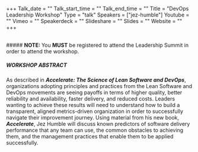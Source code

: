 +++
Talk_date = ""
Talk_start_time = ""
Talk_end_time = ""
Title = "DevOps Leadership Workshop"
Type = "talk"
Speakers = ["jez-humble"]
Youtube = ""
Vimeo = ""
Speakerdeck = ""
Slideshare = ""
Slides = ""
Website = ""
+++

<br>
##### <strong>NOTE: </strong>You <strong>MUST</strong> be registered to attend the Leadership Summit in order to attend the workshop.
<br>

##### WORKSHOP ABSTRACT

As described in <strong><i>Accelerate: The Science of Lean Software and DevOps</i></strong>, organizations adopting principles and practices from the Lean Software and DevOps movements are seeing payoffs in terms of higher quality, better reliability and availability, faster delivery, and reduced costs. Leaders wanting to achieve these results will need to understand how to build a transparent, aligned metrics-driven organization in order to successfully navigate their improvement journey. Using material from his new book, <strong><i>Accelerate</i></strong>, Jez Humble will discuss known predictors of software delivery performance that any team can use, the common obstacles to achieving them, and the management practices that enable them to be applied successfully.
<br>



